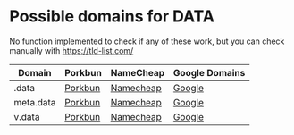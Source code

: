 # Possible domains for DATA

No function implemented to check if any of these work, but you can check manually with https://tld-list.com/

| Domain | Porkbun | NameCheap | Google Domains |
|---|---|---|---|
| .data | [Porkbun](https://porkbun.com/checkout/search?prb=e814663da1&tlds=&idnLanguage=&search=search&q=.data) | [Namecheap](https://www.namecheap.com/domains/registration/results/?domain=.data) | [Google](https://domains.google.com/registrar/search?searchTerm=.data) |
| meta.data | [Porkbun](https://porkbun.com/checkout/search?prb=e814663da1&tlds=&idnLanguage=&search=search&q=meta.data) | [Namecheap](https://www.namecheap.com/domains/registration/results/?domain=meta.data) | [Google](https://domains.google.com/registrar/search?searchTerm=meta.data) |
| v.data | [Porkbun](https://porkbun.com/checkout/search?prb=e814663da1&tlds=&idnLanguage=&search=search&q=v.data) | [Namecheap](https://www.namecheap.com/domains/registration/results/?domain=v.data) | [Google](https://domains.google.com/registrar/search?searchTerm=v.data) |
